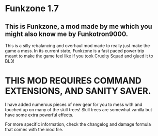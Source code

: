 # Funkzone 1.7
## This is Funkzone, a mod made by me which you might also know me by Funkotron9000. 

This is a silly rebalancing and overhaul mod made to really just make the game a mess. In its current state, Funkzone is a fast paced power trip meant to make the game feel like if you took Cruelty Squad and glued it to BL3! 
# THIS MOD REQUIRES COMMAND EXTENSIONS, AND SANITY SAVER.

I have added numerous pieces of new gear for you to mess with and touched up on many of the skill trees! Skill trees are somewhat vanilla but have some extra powerful effects.

For more specific information, check the changelog and damage formula that comes with the mod file.
